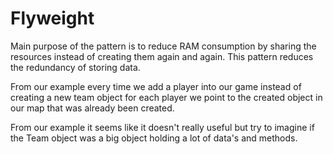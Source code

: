 # Flyweight

Main purpose of the pattern is to reduce RAM consumption by sharing the resources instead of creating them again and again. This pattern reduces the redundancy of storing data.

From our example every time we add a player into our game instead of creating a new team object for each player we point to the created object in our map that was already been created.

From our example it seems like it doesn't really useful but try to imagine if the Team object was a big object holding a lot of data's and methods.
